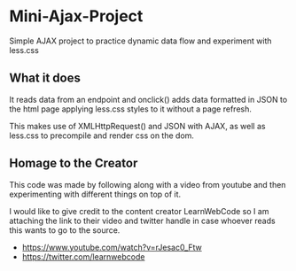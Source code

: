 # Mini-Ajax-Project
Simple AJAX project to practice dynamic data flow and experiment with less.css

## What it does
It reads data from an endpoint and onclick() adds data formatted in JSON to the html page applying less.css styles to it without a page refresh.

This makes use of XMLHttpRequest() and JSON with AJAX, as well as less.css to precompile and render css on the dom.

## Homage to the Creator
This code was made by following along with a video from youtube and then experimenting with different things on top of it.

I would like to give credit to the content creator LearnWebCode so I am attaching the link to their video and twitter handle in case whoever reads this wants to go to the source.

- https://www.youtube.com/watch?v=rJesac0_Ftw
- https://twitter.com/learnwebcode
